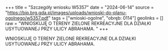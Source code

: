 +++
title = "Szczegóły wniosku W5357"
date = "2024-06-14"
source = "https://bip.brg.gda.pl/images/uploads/wnioski-do-planu-ogolnego/w5357.pdf"
tags = ["wnioski-ogolne", "obręb: 0114"]
geolinks = []
raw = "WNIOSKUJĘ O TERENY ZIELONE REKREACYJNE DLA DZIAŁKI USYTUOWANEJ PRZY ULICY ABRAHAMA. "
+++

WNIOSKUJĘ O TERENY ZIELONE REKREACYJNE DLA DZIAŁKI USYTUOWANEJ PRZY
ULICY ABRAHAMA.



